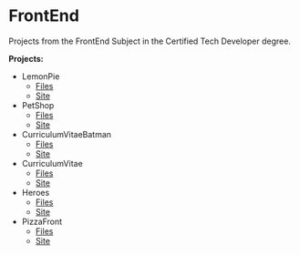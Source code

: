 # FrontEnd
Projects from the FrontEnd Subject in the Certified Tech Developer degree.

**Projects:**
* LemonPie
  * [Files](https://github.com/Nick07242000/FrontEnd/tree/main/LemonPie)
  * [Site](https://nick07242000.github.io/FrontEnd/LemonPie/)
* PetShop
  * [Files](https://github.com/Nick07242000/FrontEnd/tree/main/PetShop)
  * [Site](https://nick07242000.github.io/FrontEnd/PetShop/)
* CurriculumVitaeBatman
  * [Files](https://github.com/Nick07242000/FrontEnd/tree/main/CurriculumVitaeBatman)
  * [Site](https://nick07242000.github.io/FrontEnd/CurriculumVitaeBatman/)
* CurriculumVitae
  * [Files](https://github.com/Nick07242000/FrontEnd/tree/main/CurriculumVitae)
  * [Site](https://nick07242000.github.io/FrontEnd/CurriculumVitae/)
* Heroes
  * [Files](https://github.com/Nick07242000/FrontEnd/tree/main/Heroes)
  * [Site](https://nick07242000.github.io/FrontEnd/Heroes/)
* PizzaFront
  * [Files](https://github.com/Nick07242000/FrontEnd/tree/main/PizzaFront)
  * [Site](https://nick07242000.github.io/FrontEnd/PizzaFront/)